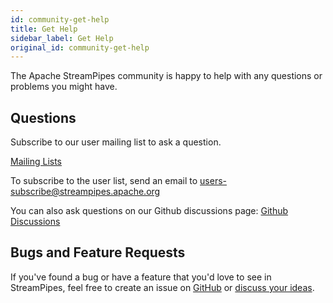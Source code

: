 ```yaml
---
id: community-get-help
title: Get Help
sidebar_label: Get Help
original_id: community-get-help
---
```


The Apache StreamPipes community is happy to help with any questions or problems you might have.

## Questions
Subscribe to our user mailing list to ask a question.

[Mailing Lists](https://streampipes.apache.org/mailinglists.html)

To subscribe to the user list, send an email to [users-subscribe@streampipes.apache.org](mailto:users-subscribe@streampipes.apache.org)

You can also ask questions on our Github discussions page:
[Github Discussions](https://github.com/apache/streampipes/discussions)

## Bugs and Feature Requests

If you've found a bug or have a feature that you'd love to see in StreamPipes, feel free to create an issue on [GitHub](https://github.com/apache/streampipes/issues)
or [discuss your ideas](https://github.com/apache/streampipes/discussions/categories/ideas).



